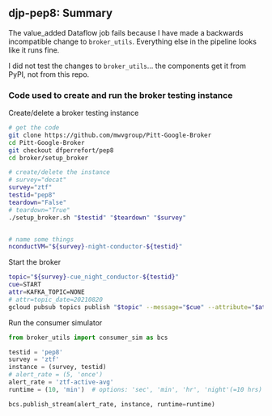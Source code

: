 ## djp-pep8: Summary

The value_added Dataflow job fails because I have made a backwards incompatible change to `broker_utils`.
Everything else in the pipeline looks like it runs fine.

I did not test the changes to `broker_utils`... the components get it from PyPI, not from this repo.


### Code used to create and run the broker testing instance

Create/delete a broker testing instance
```bash
# get the code
git clone https://github.com/mwvgroup/Pitt-Google-Broker
cd Pitt-Google-Broker
git checkout dfperrefort/pep8
cd broker/setup_broker

# create/delete the instance
# survey="decat"
survey="ztf"
testid="pep8"
teardown="False"
# teardown="True"
./setup_broker.sh "$testid" "$teardown" "$survey"


# name some things
nconductVM="${survey}-night-conductor-${testid}"
```


Start the broker
```bash
topic="${survey}-cue_night_conductor-${testid}"
cue=START
attr=KAFKA_TOPIC=NONE
# attr=topic_date=20210820
gcloud pubsub topics publish "$topic" --message="$cue" --attribute="$attr"
```

Run the consumer simulator
```python
from broker_utils import consumer_sim as bcs

testid = 'pep8'
survey = 'ztf'
instance = (survey, testid)
# alert_rate = (5, 'once')
alert_rate = 'ztf-active-avg'
runtime = (10, 'min')  # options: 'sec', 'min', 'hr', 'night'(=10 hrs)

bcs.publish_stream(alert_rate, instance, runtime=runtime)
```
